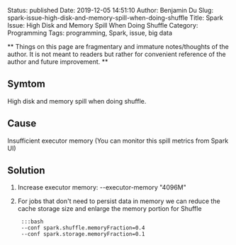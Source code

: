 Status: published
Date: 2019-12-05 14:51:10
Author: Benjamin Du
Slug: spark-issue-high-disk-and-memory-spill-when-doing-shuffle
Title: Spark Issue: High Disk and Memory Spill When Doing Shuffle
Category: Programming
Tags: programming, Spark, issue, big data

**
Things on this page are fragmentary and immature notes/thoughts of the author.
It is not meant to readers but rather for convenient reference of the author and future improvement.
**

## Symtom

High disk and memory spill when doing shuffle.

## Cause

Insufficient executor memory (You can monitor this spill metrics from Spark UI)

## Solution

1. Increase executor memory: --executor-memory "4096M"

2. For jobs that don't need to persist data in memory we can reduce the cache storage size and enlarge the memory portion for Shuffle

        :::bash
        --conf spark.shuffle.memoryFraction=0.4 
        --conf spark.storage.memoryFraction=0.1 
